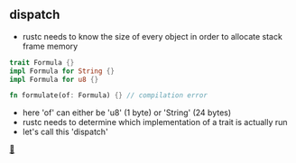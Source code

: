 ## dispatch

* rustc needs to know the size of every object in order to allocate stack frame memory

```rust
trait Formula {}
impl Formula for String {}
impl Formula for u8 {}

fn formulate(of: Formula) {} // compilation error
```

* here 'of' can either be 'u8' (1 byte) or 'String' (24 bytes)
* rustc needs to determine which implementation of a trait is actually run
* let's call this 'dispatch'

[📒](https://doc.rust-lang.org/1.17.0/book/trait-objects.html#trait-objects)